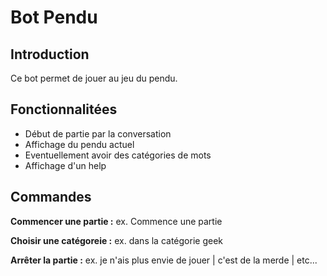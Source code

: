 [img]:https://travis-ci.org/Diogo-Ferreira/the_real_bot.svg?branch=master
# Bot Pendu

## Introduction
Ce bot permet de jouer au jeu du pendu.

## Fonctionnalitées
* Début de partie par la conversation
* Affichage du pendu actuel
* Eventuellement avoir des catégories de mots
* Affichage d'un help


## Commandes

**Commencer une partie :** ex. Commence une partie

**Choisir une catégoreie :** ex. dans la catégorie geek

**Arrêter la partie :** ex. je n'ais plus envie de jouer | c'est de la merde | etc...


